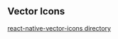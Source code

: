 ## Vector Icons
[react-native-vector-icons directory](https://oblador.github.io/react-native-vector-icons/)

